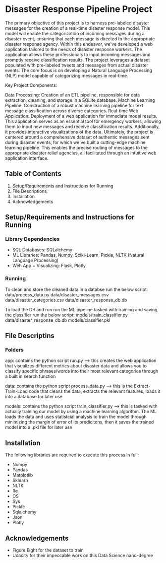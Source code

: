 # Disaster Response Pipeline Project

The primary objective of this project is to harness pre-labeled disaster messages for the creation of a real-time disaster response model. This model will enable the categorization of incoming messages during a disaster event, ensuring that each message is directed to the appropriate disaster response agency. Within this endeavor, we've developed a web application tailored to the needs of disaster response workers. The application allows these professionals to input incoming messages and promptly receive classification results. The project leverages a dataset populated with pre-labeled tweets and messages from actual disaster events. The core focus is on developing a Natural Language Processing (NLP) model capable of categorizing messages in real-time.

Key Project Components:

Data Processing: Creation of an ETL pipeline, responsible for data extraction, cleaning, and storage in a SQLite database.
Machine Learning Pipeline: Construction of a robust machine learning pipeline for text message classification across diverse categories.
Real-time Web Application: Deployment of a web application for immediate model results. This application serves as an essential tool for emergency workers, allowing them to input new messages and receive classification results. Additionally, it provides interactive visualizations of the data.
Ultimately, the project is centered around a comprehensive dataset of authentic messages sent during disaster events, for which we've built a cutting-edge machine learning pipeline. This enables the precise routing of messages to the appropriate disaster relief agencies, all facilitated through an intuitive web application interface.

## Table of Contents
1. Setup/Requirements and Instructions for Running 
2. File Descriptions
3. Installation
4. Acknowledgements

## Setup/Requirements and Instructions for Running

### Library Dependencies

- SQL Databases: SQLalchemy
- ML Libraries: Pandas, Numpy, Sciki-Learn, Pickle, NLTK (Natural Language Processing)
- Weh App + Visualizing: Flask, Plotly

### Running

To clean and store the cleaned data in a databse run the below script: 
	data/process_data.py data/disaster_messages.csv data/disaster_categories.csv data/disaster_response_db.db

To load the DB and run run the ML pipeline tasked with training and saving the classifier run the below script: 
	models/train_classifier.py 	data/disaster_response_db.db models/classifier.pkl

## File Descriptins

### Folders

app: contains the python script run.py --> this creates the web application that visualizes different metrics about disaster data and allows you to classify specific phrases/words into their most relevant categories through a built in search function

data: contains the python script process_data.py --> this is the Extract-Train-Load code that cleans the data, extracts the relevant features, loads it into a database for later use

models: contains the python script train_classifier.py --> this is tasked with actually training our model by using a machine learning algorithm. The ML loads the data and uses statistcial analysis to train the model through minimizing the margin of error of its predicitons, then it saves the trained model into a .pkl file for later use

## Installation

The following libraries are required to execute this process in full:
- Numpy
- Pandas
- Matplotlib
- Sklearn
- NLTK
- Re
- OS
- Sys
- Pickle
- Sqlalchemy
- Json
- Plotly

## Acknowledgements

- Figure Eight for the dataset to train
- Udacity for their impeccable work on this Data Science nano-degree
